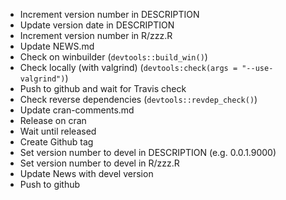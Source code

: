 * Increment version number in DESCRIPTION
* Update version date in DESCRIPTION
* Increment version number in R/zzz.R
* Update NEWS.md
* Check on winbuilder (`devtools::build_win()`)
* Check locally (with valgrind) (`devtools:check(args = "--use-valgrind")`)
* Push to github and wait for Travis check
* Check reverse dependencies (`devtools::revdep_check()`)
* Update cran-comments.md
* Release on cran
* Wait until released
* Create Github tag
* Set version number to devel in DESCRIPTION (e.g. 0.0.1.9000)
* Set version number to devel in R/zzz.R
* Update News with devel version 
* Push to github